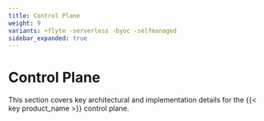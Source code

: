 ```yaml
---
title: Control Plane
weight: 9
variants: +flyte -serverless -byoc -selfmanaged
sidebar_expanded: true
---
```


# Control Plane

This section covers key architectural and implementation details for the {{< key product_name >}} control plane.
